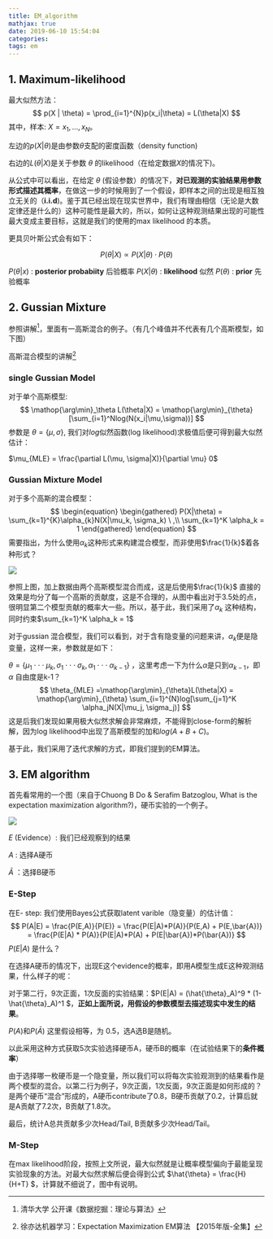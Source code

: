 ```yaml
---
title: EM_algorithm
mathjax: true
date: 2019-06-10 15:54:04
categories:
tags: em
---
```


## 1. Maximum-likelihood

最大似然方法：
$$
p(X | \theta) =	\prod_{i=1}^{N}p(x_i|\theta) = L(\theta|X)
$$
其中，样本: $X = {x_1,...,x_N}$。

左边的$p(X|\theta)$是由参数$\theta$支配的密度函数（density function)

右边的$L(\theta|X)$是关于参数 $\theta$ 的likelihood（在给定数据$X$的情况下)。

从公式中可以看出，在给定 $\theta$ (假设参数）的情况下，**对已观测的实验结果用参数形式描述其概率**，在做这一步的时候用到了一个假设，即样本之间的出现是相互独立无关的（**i.i.d**)。鉴于其已经出现在现实世界中，我们有理由相信（无论是大数定律还是什么的）这种可能性是最大的，所以，如何让这种观测结果出现的可能性最大变成主要目标，这就是我们的使用的max likelihood 的本质。

更具贝叶斯公式会有如下：

$$
P(\theta|X) \propto P(X|\theta) \cdot P(\theta)
$$

$P(\theta|x)$ : 	**posterior probabiity** 后验概率
$P(X|\theta)$ :	**likelihood** 似然
$P(\theta)$ : 		**prior** 先验概率

## 2. Gussian Mixture

参照讲解[^1]，里面有一高斯混合的例子。（有几个峰值并不代表有几个高斯模型，如下图）

高斯混合模型的讲解[^3 ]

### single Gussian Model

对于单个高斯模型:
$$
\mathop{\arg\min}_\theta L(\theta|X) = \mathop{\arg\min}_{\theta}[\sum_{i=1}^Nlog(N(x_i|\mu,\sigma))]
$$
参数是 $\theta = \{\mu, \sigma\}$, 我们对$log$似然函数(log likelihood)求极值后便可得到最大似然估计：

$\mu_{MLE}  = \frac{\partial L(\mu, \sigma|X)}{\partial \mu} 0$	

### Gussian Mixture Model

对于多个高斯的混合模型：
$$
\begin{equation}
\begin{gathered}
P(X|\theta) = \sum_{k=1}^{K}\alpha_{k}N(X|\mu_k, \sigma_k) \ ,\\
\sum_{k=1}^K \alpha_k = 1
\end{gathered}
\end{equation}
$$
需要指出，为什么使用$\alpha_k$这种形式来构建混合模型，而非使用$\frac{1}{k}$着各种形式？

![](http://ww1.sinaimg.cn/mw690/6bf0a364ly1g3zigk9996j20am070q3a.jpg)

参照上图，加上数据由两个高斯模型混合而成，这是后使用$\frac{1}{k}$ 直接的效果是均分了每一个高斯的贡献度，这是不合理的，从图中看出对于3.5处的点，很明显第二个模型贡献的概率大一些。所以，基于此，我们采用了$\alpha_k$ 这种结构，同时约束$\sum_{k=1}^K \alpha_k = 1$

对于gussian 混合模型，我们可以看到，对于含有隐变量的问题来讲，$\alpha_k$便是隐变量，这样一来，参数就是如下：

$\theta  = \{\mu_1\cdot\cdot\cdot\mu_k,  \sigma_1\cdot\cdot\cdot\sigma_k, \alpha_1\cdot\cdot\cdot\alpha_{k-1}\}$ ，这里考虑一下为什么$\alpha$是只到$\alpha_{k-1}$，即$\alpha$ 自由度是k-1？
$$
\theta_{MLE} =\mathop{\arg\min}_{\theta}L(\theta|X) = \mathop{\arg\min}_{\theta} \sum_{i=1}^{N}log[\sum_{j=1}^K \alpha_jN(X|\mu_j, \sigma_j)]
$$
这是后我们发现如果用极大似然求解会非常麻烦，不能得到close-form的解析解，因为log likelihood中出现了高斯模型的加和$log(A+B+C)$。

基于此，我们采用了迭代求解的方式，即我们提到的EM算法。


## 3. EM algorithm

首先看常用的一个图（来自于Chuong B Do & Serafim Batzoglou, What is the expectation maximization algorithm?)，硬币实验的一个例子。

![](http://ww1.sinaimg.cn/mw690/6bf0a364ly1g3x1kv0o7fj20j10dt79h.jpg)

$E$ (Evidence）: 我们已经观察到的结果

$A$ : 选择A硬币 

$\bar{A}$ ：选择B硬币

### E-Step

在E- step: 我们使用Bayes公式获取latent varible（隐变量）的估计值：
$$
P(A|E) = \frac{P(E,A)}{P(E)} = \frac{P(E|A)*P(A)}{P(E,A) + P(E,\bar{A})} = \frac{P(E|A) * P(A)}{P(E|A)*P(A) + P(E|\bar{A})*P(\bar{A})}
$$
$P(E|A)$ 是什么？

在选择A硬币的情况下，出现E这个evidence的概率，即用A模型生成E这种观测结果，什么样子的呢：

对于第二行，9次正面，1次反面的实验结果：$P(E|A) = (\hat{\theta}_A)^9 * (1-\hat{\theta}_A)^1 $，**正如上面所说，用假设的参数模型去描述现实中发生的结果**。

$P(A)$和$P(\bar{A})$ 这里假设相等，为 0.5，选A选B是随机。

以此采用这种方式获取5次实验选择硬币A，硬币B的概率（在试验结果下的**条件概率**）

由于选择哪一枚硬币是一个隐变量，所以我们可以将每次实验观测到的结果看作是两个模型的混合。以第二行为例子，9次正面，1次反面，9次正面是如何形成的？是两个硬币“混合”形成的，A硬币contribute了0.8，B硬币贡献了0.2，计算后就是A贡献了7.2次，B贡献了1.8次。

最后，统计A总共贡献多少次Head/Tail, B贡献多少次Head/Tail。

### M-Step

在max likelihood阶段，按照上文所说，最大似然就是让概率模型偏向于最能呈现实验现象的方法。对最大似然求解后便会得到公式 $\hat{\theta} = \frac{H}{H+T} $，计算就不细说了，图中有说明。

[^1]: 清华大学 公开课《数据挖掘：理论与算法》
[^3 ]: 徐亦达机器学习：Expectation Maximization EM算法 【2015年版-全集】